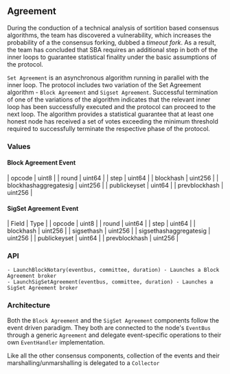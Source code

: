 ## Agreement

During the conduction of a technical analysis of sortition based consensus algorithms, the team has discovered a vulnerability, which increases the probability of a the consensus forking, dubbed a _timeout fork_. As a result, the team has concluded that SBA requires an additional step in both of the inner loops to guarantee statistical finality under the basic assumptions of the protocol.

`Set Agreement` is an asynchronous algorithm running in parallel with the inner loop. The protocol includes two variation of the Set Agreement algorithm - `Block Agreement` and `Sigset Agreement`. Successful termination of one of the variations of the algorithm indicates that the relevant inner loop has been successfully executed and the protocol can proceed to the next loop. The algorithm provides a statistical guarantee that at least one honest node has received a set of votes exceeding the minimum threshold required to successfully terminate the respective phase of the protocol.

### Values

#### Block Agreement Event

| opcode | uint8 |
| round | uint64 |
| step | uint64 |
| blockhash | uint256 |
| blockhashaggregatesig | uint256 |
| publickeyset | uint64 |
| prevblockhash | uint256 |

#### SigSet Agreement Event

| Field | Type |
| opcode | uint8 |
| round | uint64 |
| step | uint64 |
| blockhash | uint256 |
| sigsethash | uint256 |
| sigsethashaggregatesig | uint256 |
| publickeyset | uint64 |
| prevblockhash | uint256 |

### API

    - LaunchBlockNotary(eventbus, committee, duration) - Launches a Block Agreement broker
    - LaunchSigSetAgreement(eventbus, committee, duration) - Launches a SigSet Agreement broker

### Architecture

Both the `Block Agreement` and the `SigSet Agreement` components follow the event driven paradigm. They both are connected to the node's `EventBus` through a generic `Agreement` and delegate event-specific operations to their own `EventHandler` implementation.

Like all the other consensus components, collection of the events and their marshalling/unmarshalling is delegated to a `Collector`
